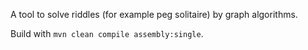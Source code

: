 A tool to solve riddles (for example peg solitaire) by graph algorithms.


Build with `mvn clean compile assembly:single`.

